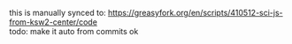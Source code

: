 this is manually synced to: https://greasyfork.org/en/scripts/410512-sci-js-from-ksw2-center/code  
todo: make it auto from commits ok